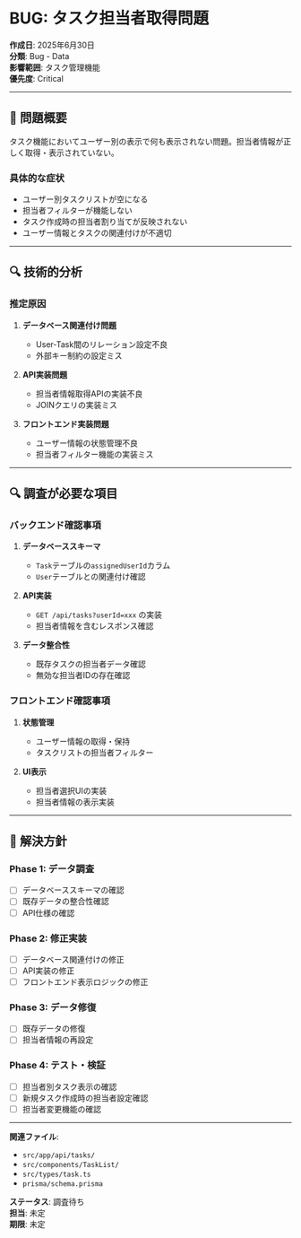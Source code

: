 # BUG: タスク担当者取得問題

**作成日**: 2025年6月30日  
**分類**: Bug - Data  
**影響範囲**: タスク管理機能  
**優先度**: Critical  

---

## 🚨 問題概要

タスク機能においてユーザー別の表示で何も表示されない問題。担当者情報が正しく取得・表示されていない。

### **具体的な症状**
- ユーザー別タスクリストが空になる
- 担当者フィルターが機能しない
- タスク作成時の担当者割り当てが反映されない
- ユーザー情報とタスクの関連付けが不適切

---

## 🔍 技術的分析

### **推定原因**
1. **データベース関連付け問題**
   - User-Task間のリレーション設定不良
   - 外部キー制約の設定ミス

2. **API実装問題**
   - 担当者情報取得APIの実装不良
   - JOINクエリの実装ミス

3. **フロントエンド実装問題**
   - ユーザー情報の状態管理不良
   - 担当者フィルター機能の実装ミス

---

## 🔍 調査が必要な項目

### **バックエンド確認事項**
1. **データベーススキーマ**
   - `Task`テーブルの`assignedUserId`カラム
   - `User`テーブルとの関連付け確認

2. **API実装**
   - `GET /api/tasks?userId=xxx` の実装
   - 担当者情報を含むレスポンス確認

3. **データ整合性**
   - 既存タスクの担当者データ確認
   - 無効な担当者IDの存在確認

### **フロントエンド確認事項**
1. **状態管理**
   - ユーザー情報の取得・保持
   - タスクリストの担当者フィルター

2. **UI表示**
   - 担当者選択UIの実装
   - 担当者情報の表示実装

---

## 🎯 解決方針

### **Phase 1: データ調査**
- [ ] データベーススキーマの確認
- [ ] 既存データの整合性確認
- [ ] API仕様の確認

### **Phase 2: 修正実装**
- [ ] データベース関連付けの修正
- [ ] API実装の修正
- [ ] フロントエンド表示ロジックの修正

### **Phase 3: データ修復**
- [ ] 既存データの修復
- [ ] 担当者情報の再設定

### **Phase 4: テスト・検証**
- [ ] 担当者別タスク表示の確認
- [ ] 新規タスク作成時の担当者設定確認
- [ ] 担当者変更機能の確認

---

**関連ファイル**: 
- `src/app/api/tasks/`
- `src/components/TaskList/`
- `src/types/task.ts`
- `prisma/schema.prisma`

**ステータス**: 調査待ち  
**担当**: 未定  
**期限**: 未定